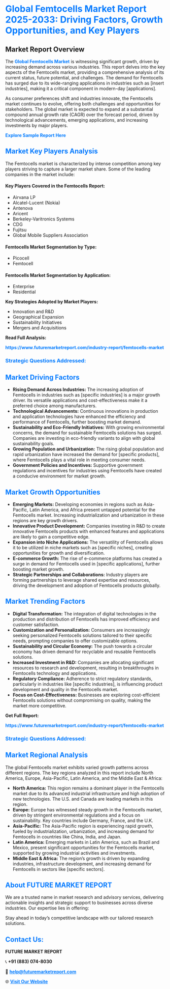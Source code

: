 <h1 style="color: #007BFF;">Global Femtocells Market Report 2025-2033: Driving Factors, Growth Opportunities, and Key Players</h1>

<section id="overview">
<h2>Market Report Overview</h2>
<p>The <a href="https://www.futuremarketreport.com/industry-report/femtocells-market" style="color: #007BFF; text-decoration: none;"><strong>Global Femtocells Market</strong></a> is witnessing significant growth, driven by increasing demand across various industries. This report delves into the key aspects of the Femtocells market, providing a comprehensive analysis of its current status, future potential, and challenges. The demand for Femtocells has surged due to its wide-ranging applications in industries such as [insert industries], making it a critical component in modern-day [applications].</p>
<p>As consumer preferences shift and industries innovate, the Femtocells market continues to evolve, offering both challenges and opportunities for stakeholders. The global market is expected to expand at a substantial compound annual growth rate (CAGR) over the forecast period, driven by technological advancements, emerging applications, and increasing investments by major players.</p>
</section>

<section id="overview">
<p><a href="https://www.futuremarketreport.com/request-sample/reportId=62926" style="color: #007BFF; text-decoration: none;"><strong>Explore Sample Report Here</strong></a></p>
</section>

<section id="key-players">
<h2 style="color: #007BFF;">Market Key Players Analysis</h2>
<p>The Femtocells market is characterized by intense competition among key players striving to capture a larger market share. Some of the leading companies in the market include:</p>
<h4>Key Players Covered in the Femtocells Report:</h4>
<ul><li>Airvana LP</li><li>Alcatel-Lucent (Nokia)</li><li>Antenova</li><li>Aricent</li><li>Berkeley-Varitronics Systems</li><li>CDG</li><li>Fujitsu</li><li>Global Mobile Suppliers Association</li></ul>
<h4>Femtocells Market Segmentation by Type:</h4>
<ul><li>Picocell</li><li>Femtocell</li></ul>

<h4>Femtocells Market Segmentation by Application:</h4>
<ul><li>Enterprise</li><li>Residential</li></ul>
<p><strong>Key Strategies Adopted by Market Players:</strong></p>
<ul>
<li>Innovation and R&D</li>
<li>Geographical Expansion</li>
<li>Sustainability Initiatives</li>
<li>Mergers and Acquisitions</li>
</ul>
</section>

<section>
<p><strong>Read Full Analysis: </strong></p><a href="https://www.futuremarketreport.com/industry-report/femtocells-market" style="color: #007BFF; text-decoration: none;"><strong>https://www.futuremarketreport.com/industry-report/femtocells-market</strong></a>
<h3 style="color: #007BFF;">Strategic Questions Addressed:</h3>
</section>

<section id="driving-factors">
<h2 style="color: #007BFF;">Market Driving Factors</h2>
<ul>
<li><strong>Rising Demand Across Industries:</strong> The increasing adoption of Femtocells in industries such as [specific industries] is a major growth driver. Its versatile applications and cost-effectiveness make it a preferred choice among manufacturers.</li>
<li><strong>Technological Advancements:</strong> Continuous innovations in production and application technologies have enhanced the efficiency and performance of Femtocells, further boosting market demand.</li>
<li><strong>Sustainability and Eco-Friendly Initiatives:</strong> With growing environmental concerns, the demand for sustainable Femtocells solutions has surged. Companies are investing in eco-friendly variants to align with global sustainability goals.</li>
<li><strong>Growing Population and Urbanization:</strong> The rising global population and rapid urbanization have increased the demand for [specific products], where Femtocells plays a vital role in meeting consumer needs.</li>
<li><strong>Government Policies and Incentives:</strong> Supportive government regulations and incentives for industries using Femtocells have created a conducive environment for market growth.</li>
</ul>
</section>

<section id="growth-opportunities">
<h2 style="color: #007BFF;">Market Growth Opportunities</h2>
<ul>
<li><strong>Emerging Markets:</strong> Developing economies in regions such as Asia-Pacific, Latin America, and Africa present untapped potential for the Femtocells market. Increasing industrialization and urbanization in these regions are key growth drivers.</li>
<li><strong>Innovative Product Development:</strong> Companies investing in R&D to create innovative Femtocells products with enhanced features and applications are likely to gain a competitive edge.</li>
<li><strong>Expansion into Niche Applications:</strong> The versatility of Femtocells allows it to be utilized in niche markets such as [specific niches], creating opportunities for growth and diversification.</li>
<li><strong>E-commerce Growth:</strong> The rise of e-commerce platforms has created a surge in demand for Femtocells used in [specific applications], further boosting market growth.</li>
<li><strong>Strategic Partnerships and Collaborations:</strong> Industry players are forming partnerships to leverage shared expertise and resources, driving the development and adoption of Femtocells products globally.</li>
</ul>
</section>

<section id="trending-factors">
<h2 style="color: #007BFF;">Market Trending Factors</h2>
<ul>
<li><strong>Digital Transformation:</strong> The integration of digital technologies in the production and distribution of Femtocells has improved efficiency and customer satisfaction.</li>
<li><strong>Customization and Personalization:</strong> Consumers are increasingly seeking personalized Femtocells solutions tailored to their specific needs, prompting companies to offer customizable options.</li>
<li><strong>Sustainability and Circular Economy:</strong> The push towards a circular economy has driven demand for recyclable and reusable Femtocells solutions.</li>
<li><strong>Increased Investment in R&D:</strong> Companies are allocating significant resources to research and development, resulting in breakthroughs in Femtocells technology and applications.</li>
<li><strong>Regulatory Compliance:</strong> Adherence to strict regulatory standards, particularly in industries like [specific industries], is influencing product development and quality in the Femtocells market.</li>
<li><strong>Focus on Cost-Effectiveness:</strong> Businesses are exploring cost-efficient Femtocells solutions without compromising on quality, making the market more competitive.</li>
</ul>
</section>

<section>
<p><strong>Get Full Report: </strong></p><a href="https://www.futuremarketreport.com/industry-report/femtocells-market" style="color: #007BFF; text-decoration: none;"><strong>https://www.futuremarketreport.com/industry-report/femtocells-market</strong></a>
<h3 style="color: #007BFF;">Strategic Questions Addressed:</h3>
</section>


<section id="regional-analysis">
<h2 style="color: #007BFF;">Market Regional Analysis</h2>
<p>The global Femtocells market exhibits varied growth patterns across different regions. The key regions analyzed in this report include North America, Europe, Asia-Pacific, Latin America, and the Middle East & Africa:</p>
<ul>
<li><strong>North America:</strong> This region remains a dominant player in the Femtocells market due to its advanced industrial infrastructure and high adoption of new technologies. The U.S. and Canada are leading markets in this region.</li>
<li><strong>Europe:</strong> Europe has witnessed steady growth in the Femtocells market, driven by stringent environmental regulations and a focus on sustainability. Key countries include Germany, France, and the U.K.</li>
<li><strong>Asia-Pacific:</strong> The Asia-Pacific region is experiencing rapid growth, fueled by industrialization, urbanization, and increasing demand for Femtocells in countries like China, India, and Japan.</li>
<li><strong>Latin America:</strong> Emerging markets in Latin America, such as Brazil and Mexico, present significant opportunities for the Femtocells market, supported by growing industrial activities and investments.</li>
<li><strong>Middle East & Africa:</strong> The region’s growth is driven by expanding industries, infrastructure development, and increasing demand for Femtocells in sectors like [specific sectors].</li>
</ul>
</section>

<footer>
<h2 style="color: #007BFF;">About FUTURE MARKET REPORT</h2>
<p>We are a trusted name in market research and advisory services, delivering actionable insights and strategic support to businesses across diverse industries. Our expertise lies in offering:</p>

<p>Stay ahead in today’s competitive landscape with our tailored research solutions.</p>

<h2 style="color: #007BFF;">Contact Us:</h2>
<p><strong>FUTURE MARKET REPORT</strong></p>
<p>📞 <strong>+91 (883) 074-8030</strong></p>
<p>📧 <strong><a href="mailto:help@futuremarketreport.com" style="color: #007BFF;">help@futuremarketreport.com</a></strong></p>
<p>🌐 <strong><a href="https://www.futuremarketreport.com/" style="color: #007BFF;">Visit Our Website</a></strong></p>
</footer>